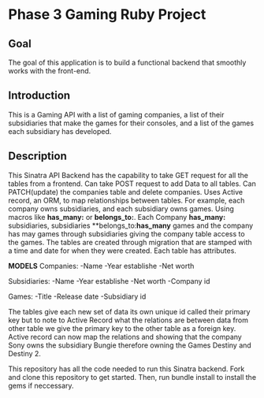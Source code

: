 # Phase 3 Gaming Ruby Project 

## Goal
The goal of this application is to build a functional backend that smoothly works with the front-end.


## Introduction

This is a Gaming API with a list of gaming companies, a list of their subsidiaries that make the games
for their consoles, and a list of the games each subsidiary has developed.   

## Description

This Sinatra API Backend has the capability to take GET request for all the tables from a frontend.
Can take POST request to add Data to all tables.
Can PATCH(update) the companies table and delete companies.
Uses Active record, an ORM, to map relationships between tables. For example, each company
owns subsidiaries, and each subsidiary owns games. Using macros like **has_many:** or **belongs_to:**.
Each Company **has_many:** subsidiaries, subsidiaries **belongs_to:**has_many** games and the company has may games
through subsidiaries giving the company table access to the games.
The tables are created through migration that are stamped with a time and date for when they were created.
Each table has attributes. 

**MODELS**
Companies:
-Name
-Year establishe
-Net worth

Subsidiaries:
-Name
-Year establishe
-Net worth
-Company id

Games:
-Title
-Release date
-Subsidiary id

The tables give each new set of data its own unique id called their primary key but to note to Active Record 
what the relations are between data from other table we give the primary key to the other table as a foreign key. 
Active record can now map the relations and showing that the company Sony owns the subsidiary Bungie therefore owning
the Games Destiny and Destiny 2. 

This repository has all the code needed to run this Sinatra backend. Fork and clone this repository to get started. Then, run bundle install to install the gems if neccessary.